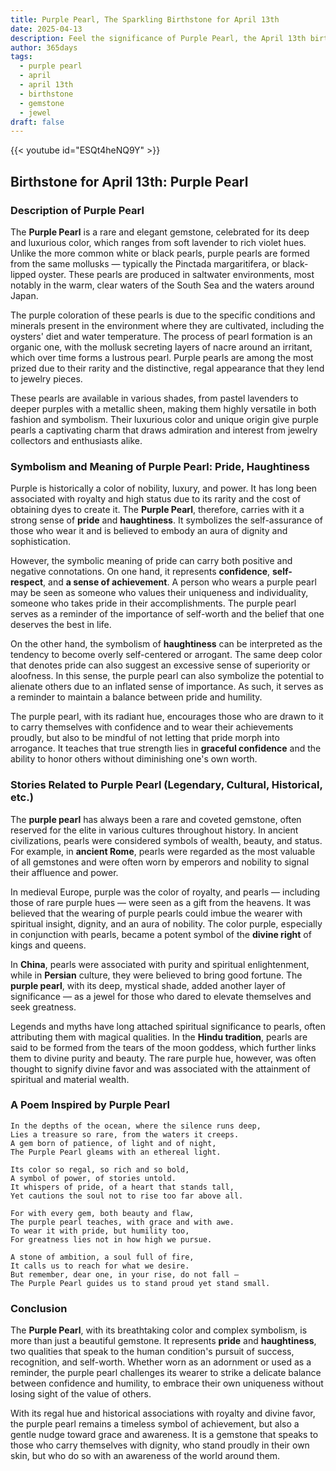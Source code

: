 ```yaml
---
title: Purple Pearl, The Sparkling Birthstone for April 13th
date: 2025-04-13
description: Feel the significance of Purple Pearl, the April 13th birthstone symbolizing Pride, haughtiness. Let its beauty and meaning brighten your day.
author: 365days
tags:
  - purple pearl
  - april
  - april 13th
  - birthstone
  - gemstone
  - jewel
draft: false
---
```


{{< youtube id="ESQt4heNQ9Y" >}}

## Birthstone for April 13th: Purple Pearl

### Description of Purple Pearl

The **Purple Pearl** is a rare and elegant gemstone, celebrated for its deep and luxurious color, which ranges from soft lavender to rich violet hues. Unlike the more common white or black pearls, purple pearls are formed from the same mollusks — typically the Pinctada margaritifera, or black-lipped oyster. These pearls are produced in saltwater environments, most notably in the warm, clear waters of the South Sea and the waters around Japan.

The purple coloration of these pearls is due to the specific conditions and minerals present in the environment where they are cultivated, including the oysters' diet and water temperature. The process of pearl formation is an organic one, with the mollusk secreting layers of nacre around an irritant, which over time forms a lustrous pearl. Purple pearls are among the most prized due to their rarity and the distinctive, regal appearance that they lend to jewelry pieces.

These pearls are available in various shades, from pastel lavenders to deeper purples with a metallic sheen, making them highly versatile in both fashion and symbolism. Their luxurious color and unique origin give purple pearls a captivating charm that draws admiration and interest from jewelry collectors and enthusiasts alike.

### Symbolism and Meaning of Purple Pearl: Pride, Haughtiness

Purple is historically a color of nobility, luxury, and power. It has long been associated with royalty and high status due to its rarity and the cost of obtaining dyes to create it. The **Purple Pearl**, therefore, carries with it a strong sense of **pride** and **haughtiness**. It symbolizes the self-assurance of those who wear it and is believed to embody an aura of dignity and sophistication.

However, the symbolic meaning of pride can carry both positive and negative connotations. On one hand, it represents **confidence**, **self-respect**, and **a sense of achievement**. A person who wears a purple pearl may be seen as someone who values their uniqueness and individuality, someone who takes pride in their accomplishments. The purple pearl serves as a reminder of the importance of self-worth and the belief that one deserves the best in life.

On the other hand, the symbolism of **haughtiness** can be interpreted as the tendency to become overly self-centered or arrogant. The same deep color that denotes pride can also suggest an excessive sense of superiority or aloofness. In this sense, the purple pearl can also symbolize the potential to alienate others due to an inflated sense of importance. As such, it serves as a reminder to maintain a balance between pride and humility.

The purple pearl, with its radiant hue, encourages those who are drawn to it to carry themselves with confidence and to wear their achievements proudly, but also to be mindful of not letting that pride morph into arrogance. It teaches that true strength lies in **graceful confidence** and the ability to honor others without diminishing one's own worth.

### Stories Related to Purple Pearl (Legendary, Cultural, Historical, etc.)

The **purple pearl** has always been a rare and coveted gemstone, often reserved for the elite in various cultures throughout history. In ancient civilizations, pearls were considered symbols of wealth, beauty, and status. For example, in **ancient Rome**, pearls were regarded as the most valuable of all gemstones and were often worn by emperors and nobility to signal their affluence and power.

In medieval Europe, purple was the color of royalty, and pearls — including those of rare purple hues — were seen as a gift from the heavens. It was believed that the wearing of purple pearls could imbue the wearer with spiritual insight, dignity, and an aura of nobility. The color purple, especially in conjunction with pearls, became a potent symbol of the **divine right** of kings and queens.

In **China**, pearls were associated with purity and spiritual enlightenment, while in **Persian** culture, they were believed to bring good fortune. The **purple pearl**, with its deep, mystical shade, added another layer of significance — as a jewel for those who dared to elevate themselves and seek greatness.

Legends and myths have long attached spiritual significance to pearls, often attributing them with magical qualities. In the **Hindu tradition**, pearls are said to be formed from the tears of the moon goddess, which further links them to divine purity and beauty. The rare purple hue, however, was often thought to signify divine favor and was associated with the attainment of spiritual and material wealth.

### A Poem Inspired by Purple Pearl

```
In the depths of the ocean, where the silence runs deep,  
Lies a treasure so rare, from the waters it creeps.  
A gem born of patience, of light and of night,  
The Purple Pearl gleams with an ethereal light.

Its color so regal, so rich and so bold,  
A symbol of power, of stories untold.  
It whispers of pride, of a heart that stands tall,  
Yet cautions the soul not to rise too far above all.

For with every gem, both beauty and flaw,  
The purple pearl teaches, with grace and with awe.  
To wear it with pride, but humility too,  
For greatness lies not in how high we pursue.

A stone of ambition, a soul full of fire,  
It calls us to reach for what we desire.  
But remember, dear one, in your rise, do not fall —  
The Purple Pearl guides us to stand proud yet stand small.
```

### Conclusion

The **Purple Pearl**, with its breathtaking color and complex symbolism, is more than just a beautiful gemstone. It represents **pride** and **haughtiness**, two qualities that speak to the human condition's pursuit of success, recognition, and self-worth. Whether worn as an adornment or used as a reminder, the purple pearl challenges its wearer to strike a delicate balance between confidence and humility, to embrace their own uniqueness without losing sight of the value of others.

With its regal hue and historical associations with royalty and divine favor, the purple pearl remains a timeless symbol of achievement, but also a gentle nudge toward grace and awareness. It is a gemstone that speaks to those who carry themselves with dignity, who stand proudly in their own skin, but who do so with an awareness of the world around them.